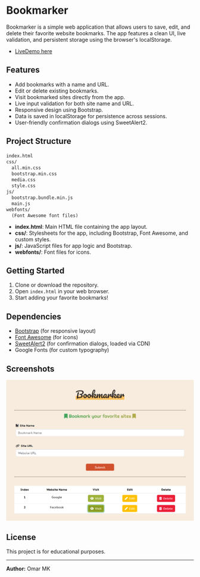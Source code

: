 # Bookmarker

Bookmarker is a simple web application that allows users to save, edit, and delete their favorite website bookmarks. The app features a clean UI, live validation, and persistent storage using the browser's localStorage.

- [LiveDemo here](https://omar-mk-20.github.io/Bookmarker/)

## Features

- Add bookmarks with a name and URL.
- Edit or delete existing bookmarks.
- Visit bookmarked sites directly from the app.
- Live input validation for both site name and URL.
- Responsive design using Bootstrap.
- Data is saved in localStorage for persistence across sessions.
- User-friendly confirmation dialogs using SweetAlert2.

## Project Structure

```
index.html
css/
  all.min.css
  bootstrap.min.css
  media.css
  style.css
js/
  bootstrap.bundle.min.js
  main.js
webfonts/
  (Font Awesome font files)
```

- **index.html**: Main HTML file containing the app layout.
- **css/**: Stylesheets for the app, including Bootstrap, Font Awesome, and custom styles.
- **js/**: JavaScript files for app logic and Bootstrap.
- **webfonts/**: Font files for icons.

## Getting Started

1. Clone or download the repository.
2. Open `index.html` in your web browser.
3. Start adding your favorite bookmarks!

## Dependencies

- [Bootstrap](https://getbootstrap.com/) (for responsive layout)
- [Font Awesome](https://fontawesome.com/) (for icons)
- [SweetAlert2](https://sweetalert2.github.io/) (for confirmation dialogs, loaded via CDN)
- Google Fonts (for custom typography)

## Screenshots

![Bookmarker Screenshot](/images/screenshot.png) <!-- Add a screenshot if available -->

## License

This project is for educational purposes.

---

**Author:** Omar MK